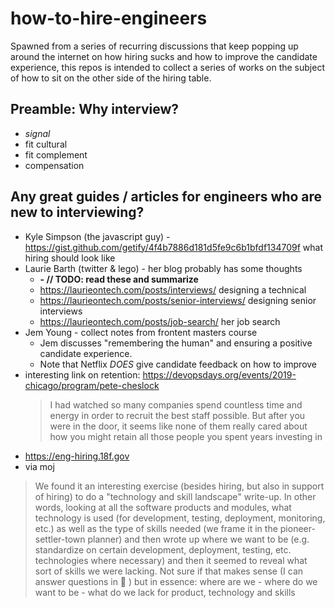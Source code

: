 # how-to-hire-engineers
Spawned from a series of recurring discussions that keep popping up around the internet on how hiring sucks and how to improve the candidate experience, this repos is intended to collect a series of works on the subject of how to sit on the other side of the hiring table.

## Preamble: Why interview?

- _signal_
- fit cultural
- fit complement
- compensation

## Any great guides / articles for engineers who are new to interviewing?

- Kyle Simpson (the javascript guy) - <https://gist.github.com/getify/4f4b7886d181d5fe9c6b1bfdf134709f> what hiring should look like
- Laurie Barth (twitter & lego) - her blog probably has some thoughts
  - **- // TODO: read these and summarize**
  - <https://laurieontech.com/posts/interviews/> designing a technical
  - <https://laurieontech.com/posts/senior-interviews/> designing senior interviews
  - <https://laurieontech.com/posts/job-search/> her job search
- Jem Young - collect notes from frontent masters course
  - Jem discusses "remembering the human" and ensuring a positive candidate experience.
  - Note that Netflix *DOES* give candidate feedback on how to improve
- interesting link on retention: https://devopsdays.org/events/2019-chicago/program/pete-cheslock 
  > I had watched so many companies spend countless time and energy in order to recruit the best staff possible. But after you were in the door, it seems like none of them really cared about how you might retain all those people you spent years investing in
- https://eng-hiring.18f.gov
- via moj
> We found it an interesting exercise (besides hiring, but also in support of hiring) to do a "technology and skill landscape" write-up.
In other words, looking at all the software products and modules, what technology is used (for development, testing, deployment, monitoring, etc.) as well as the type of skills needed (we frame it in the pioneer-settler-town planner) and then wrote up where we want to be (e.g. standardize on certain development, deployment, testing, etc. technologies where necessary) and then it seemed to reveal what sort of skills we were lacking.
Not sure if that makes sense (I can answer questions in :thread: ) but in essence: where are we - where do we want to be - what do we lack for product, technology and skills



